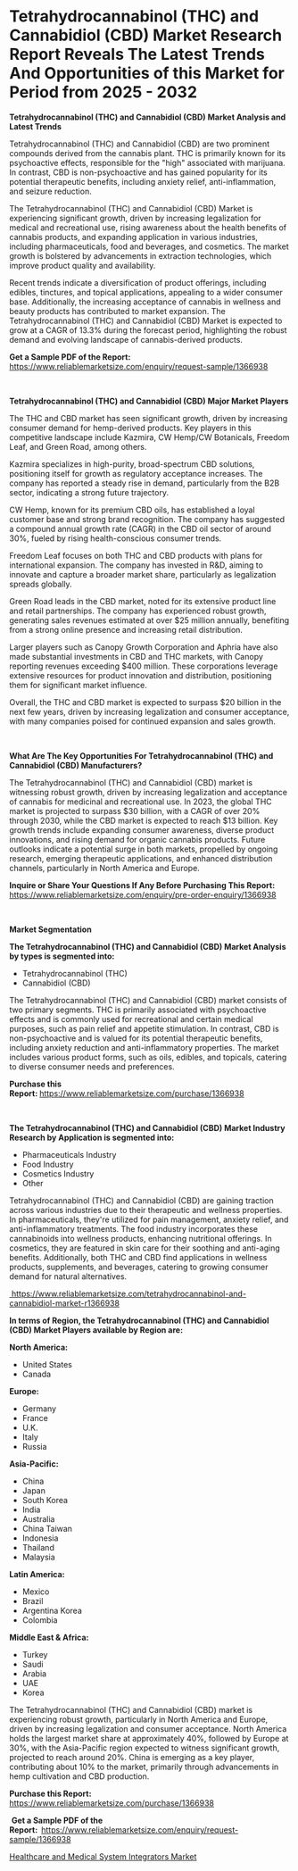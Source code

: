 <p><h1>Tetrahydrocannabinol (THC) and Cannabidiol (CBD) Market Research Report Reveals The Latest Trends And Opportunities of this Market for Period from 2025 - 2032</h1></p><p><strong>Tetrahydrocannabinol (THC) and Cannabidiol (CBD) Market Analysis and Latest Trends</strong></p>
<p><p>Tetrahydrocannabinol (THC) and Cannabidiol (CBD) are two prominent compounds derived from the cannabis plant. THC is primarily known for its psychoactive effects, responsible for the "high" associated with marijuana. In contrast, CBD is non-psychoactive and has gained popularity for its potential therapeutic benefits, including anxiety relief, anti-inflammation, and seizure reduction.</p><p>The Tetrahydrocannabinol (THC) and Cannabidiol (CBD) Market is experiencing significant growth, driven by increasing legalization for medical and recreational use, rising awareness about the health benefits of cannabis products, and expanding application in various industries, including pharmaceuticals, food and beverages, and cosmetics. The market growth is bolstered by advancements in extraction technologies, which improve product quality and availability.</p><p>Recent trends indicate a diversification of product offerings, including edibles, tinctures, and topical applications, appealing to a wider consumer base. Additionally, the increasing acceptance of cannabis in wellness and beauty products has contributed to market expansion. The Tetrahydrocannabinol (THC) and Cannabidiol (CBD) Market is expected to grow at a CAGR of 13.3% during the forecast period, highlighting the robust demand and evolving landscape of cannabis-derived products.</p></p>
<p><strong>Get a Sample PDF of the Report:&nbsp;</strong> <a href="https://www.reliablemarketsize.com/enquiry/request-sample/1366938?utm_campaign=2413&utm_medium=2&utm_source=Github&utm_content=ia&utm_term=09032025&utm_id=tetrahydrocannabinol-thc-and-cannabidiol-cbd">https://www.reliablemarketsize.com/enquiry/request-sample/1366938</a></p>
<p>&nbsp;</p>
<p><strong>Tetrahydrocannabinol (THC) and Cannabidiol (CBD) Major Market Players</strong></p>
<p><p>The THC and CBD market has seen significant growth, driven by increasing consumer demand for hemp-derived products. Key players in this competitive landscape include Kazmira, CW Hemp/CW Botanicals, Freedom Leaf, and Green Road, among others. </p><p>Kazmira specializes in high-purity, broad-spectrum CBD solutions, positioning itself for growth as regulatory acceptance increases. The company has reported a steady rise in demand, particularly from the B2B sector, indicating a strong future trajectory. </p><p>CW Hemp, known for its premium CBD oils, has established a loyal customer base and strong brand recognition. The company has suggested a compound annual growth rate (CAGR) in the CBD oil sector of around 30%, fueled by rising health-conscious consumer trends.</p><p>Freedom Leaf focuses on both THC and CBD products with plans for international expansion. The company has invested in R&D, aiming to innovate and capture a broader market share, particularly as legalization spreads globally.</p><p>Green Road leads in the CBD market, noted for its extensive product line and retail partnerships. The company has experienced robust growth, generating sales revenues estimated at over $25 million annually, benefiting from a strong online presence and increasing retail distribution.</p><p>Larger players such as Canopy Growth Corporation and Aphria have also made substantial investments in CBD and THC markets, with Canopy reporting revenues exceeding $400 million. These corporations leverage extensive resources for product innovation and distribution, positioning them for significant market influence.</p><p>Overall, the THC and CBD market is expected to surpass $20 billion in the next few years, driven by increasing legalization and consumer acceptance, with many companies poised for continued expansion and sales growth.</p></p>
<p>&nbsp;</p>
<p><strong>What Are The Key Opportunities For Tetrahydrocannabinol (THC) and Cannabidiol (CBD) Manufacturers?</strong></p>
<p><p>The Tetrahydrocannabinol (THC) and Cannabidiol (CBD) market is witnessing robust growth, driven by increasing legalization and acceptance of cannabis for medicinal and recreational use. In 2023, the global THC market is projected to surpass $30 billion, with a CAGR of over 20% through 2030, while the CBD market is expected to reach $13 billion. Key growth trends include expanding consumer awareness, diverse product innovations, and rising demand for organic cannabis products. Future outlooks indicate a potential surge in both markets, propelled by ongoing research, emerging therapeutic applications, and enhanced distribution channels, particularly in North America and Europe.</p></p>
<p><strong>Inquire or Share Your Questions If Any Before Purchasing This Report:</strong> <a href="https://www.reliablemarketsize.com/enquiry/pre-order-enquiry/1366938?utm_campaign=2413&utm_medium=2&utm_source=Github&utm_content=ia&utm_term=09032025&utm_id=tetrahydrocannabinol-thc-and-cannabidiol-cbd">https://www.reliablemarketsize.com/enquiry/pre-order-enquiry/1366938</a></p>
<p>&nbsp;</p>
<p><strong>Market Segmentation</strong></p>
<p><strong>The Tetrahydrocannabinol (THC) and Cannabidiol (CBD) Market Analysis by types is segmented into:</strong></p>
<p><ul><li>Tetrahydrocannabinol (THC)</li><li>Cannabidiol (CBD)</li></ul></p>
<p><p>The Tetrahydrocannabinol (THC) and Cannabidiol (CBD) market consists of two primary segments. THC is primarily associated with psychoactive effects and is commonly used for recreational and certain medical purposes, such as pain relief and appetite stimulation. In contrast, CBD is non-psychoactive and is valued for its potential therapeutic benefits, including anxiety reduction and anti-inflammatory properties. The market includes various product forms, such as oils, edibles, and topicals, catering to diverse consumer needs and preferences.</p></p>
<p><strong>Purchase this Report:&nbsp;</strong><a href="https://www.reliablemarketsize.com/purchase/1366938?utm_campaign=2413&utm_medium=2&utm_source=Github&utm_content=ia&utm_term=09032025&utm_id=tetrahydrocannabinol-thc-and-cannabidiol-cbd">https://www.reliablemarketsize.com/purchase/1366938</a></p>
<p>&nbsp;</p>
<p><strong>The Tetrahydrocannabinol (THC) and Cannabidiol (CBD) Market Industry Research by Application is segmented into:</strong></p>
<p><ul><li>Pharmaceuticals Industry</li><li>Food Industry</li><li>Cosmetics Industry</li><li>Other</li></ul></p>
<p><p>Tetrahydrocannabinol (THC) and Cannabidiol (CBD) are gaining traction across various industries due to their therapeutic and wellness properties. In pharmaceuticals, they're utilized for pain management, anxiety relief, and anti-inflammatory treatments. The food industry incorporates these cannabinoids into wellness products, enhancing nutritional offerings. In cosmetics, they are featured in skin care for their soothing and anti-aging benefits. Additionally, both THC and CBD find applications in wellness products, supplements, and beverages, catering to growing consumer demand for natural alternatives.</p></p>
<p><a href="https://www.reliablemarketsize.com/tetrahydrocannabinol-and-cannabidiol-market-r1366938?utm_campaign=2413&utm_medium=2&utm_source=Github&utm_content=ia&utm_term=09032025&utm_id=tetrahydrocannabinol-thc-and-cannabidiol-cbd">&nbsp;https://www.reliablemarketsize.com/tetrahydrocannabinol-and-cannabidiol-market-r1366938</a></p>
<p><strong>In terms of Region, the Tetrahydrocannabinol (THC) and Cannabidiol (CBD) Market Players available by Region are:</strong></p>
<p>
    <p> <strong> North America: </strong>
        <ul>
            <li>United States</li>
            <li>Canada</li>
        </ul>
        </p> 
    <p> <strong> Europe: </strong>
        <ul>
            <li>Germany</li>
            <li>France</li>
            <li>U.K.</li>
            <li>Italy</li>
            <li>Russia</li>
        </ul>
        </p> 
    <p> <strong> Asia-Pacific: </strong>
        <ul>
            <li>China</li>
            <li>Japan</li>
            <li>South Korea</li>
            <li>India</li>
            <li>Australia</li>
            <li>China Taiwan</li>
            <li>Indonesia</li>
            <li>Thailand</li>
            <li>Malaysia</li>
        </ul>
        </p> 
    <p> <strong> Latin America: </strong>
        <ul>
            <li>Mexico</li>
            <li>Brazil</li>
            <li>Argentina Korea</li>
            <li>Colombia</li>
        </ul>
        </p> 
    <p> <strong> Middle East & Africa: </strong>
        <ul>
            <li>Turkey</li>
            <li>Saudi</li>
            <li>Arabia</li>
            <li>UAE</li>
            <li>Korea</li>
        </ul>
    </p>
    </p>
<p><p>The Tetrahydrocannabinol (THC) and Cannabidiol (CBD) market is experiencing robust growth, particularly in North America and Europe, driven by increasing legalization and consumer acceptance. North America holds the largest market share at approximately 40%, followed by Europe at 30%, with the Asia-Pacific region expected to witness significant growth, projected to reach around 20%. China is emerging as a key player, contributing about 10% to the market, primarily through advancements in hemp cultivation and CBD production.</p></p>
<p><strong>Purchase this Report: </strong><a href="https://www.reliablemarketsize.com/purchase/1366938?utm_campaign=2413&utm_medium=2&utm_source=Github&utm_content=ia&utm_term=09032025&utm_id=tetrahydrocannabinol-thc-and-cannabidiol-cbd">https://www.reliablemarketsize.com/purchase/1366938</a></p>
<p>&nbsp;<strong>Get a Sample PDF of the Report:&nbsp;&nbsp;</strong><a href="https://www.reliablemarketsize.com/enquiry/request-sample/1366938?utm_campaign=2413&utm_medium=2&utm_source=Github&utm_content=ia&utm_term=09032025&utm_id=tetrahydrocannabinol-thc-and-cannabidiol-cbd">https://www.reliablemarketsize.com/enquiry/request-sample/1366938</a></p>
<p><strong></strong></p>
<p><p><a href="https://github.com/duscarajlha/Market-Research-Report-List-1/blob/main/healthcare-and-medical-system-integrators-market.md?utm_campaign=2413&utm_medium=2&utm_source=Github&utm_content=ia&utm_term=09032025&utm_id=tetrahydrocannabinol-thc-and-cannabidiol-cbd">Healthcare and Medical System Integrators Market</a></p></p>